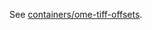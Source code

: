 See [containers/ome-tiff-offsets](https://github.com/hubmapconsortium/portal-containers/blob/master/containers/ome-tiff-offsets/README.md).
